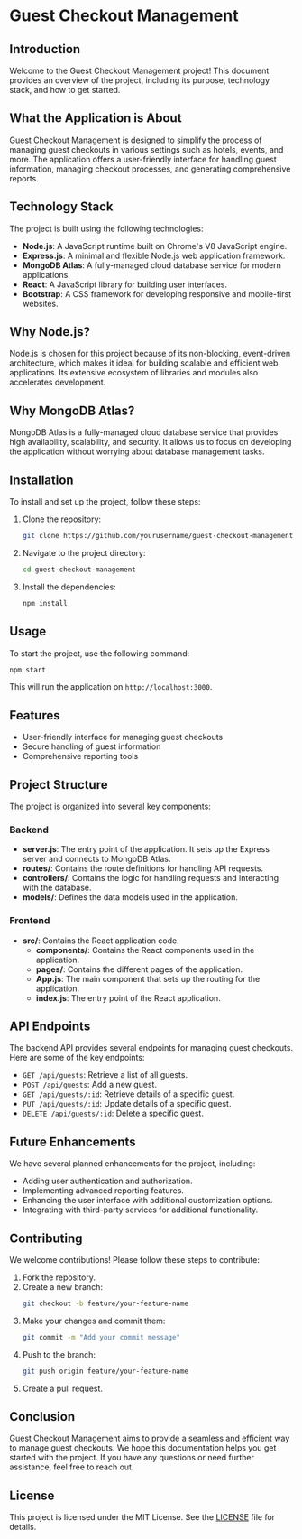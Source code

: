 # Guest Checkout Management

## Introduction
Welcome to the Guest Checkout Management project! This document provides an overview of the project, including its purpose, technology stack, and how to get started.

## What the Application is About
Guest Checkout Management is designed to simplify the process of managing guest checkouts in various settings such as hotels, events, and more. The application offers a user-friendly interface for handling guest information, managing checkout processes, and generating comprehensive reports.

## Technology Stack
The project is built using the following technologies:
- **Node.js**: A JavaScript runtime built on Chrome's V8 JavaScript engine.
- **Express.js**: A minimal and flexible Node.js web application framework.
- **MongoDB Atlas**: A fully-managed cloud database service for modern applications.
- **React**: A JavaScript library for building user interfaces.
- **Bootstrap**: A CSS framework for developing responsive and mobile-first websites.

## Why Node.js?
Node.js is chosen for this project because of its non-blocking, event-driven architecture, which makes it ideal for building scalable and efficient web applications. Its extensive ecosystem of libraries and modules also accelerates development.

## Why MongoDB Atlas?
MongoDB Atlas is a fully-managed cloud database service that provides high availability, scalability, and security. It allows us to focus on developing the application without worrying about database management tasks.

## Installation
To install and set up the project, follow these steps:

1. Clone the repository:
    ```bash
    git clone https://github.com/yourusername/guest-checkout-management.git
    ```
2. Navigate to the project directory:
    ```bash
    cd guest-checkout-management
    ```
3. Install the dependencies:
    ```bash
    npm install
    ```

## Usage
To start the project, use the following command:
```bash
npm start
```
This will run the application on `http://localhost:3000`.

## Features
- User-friendly interface for managing guest checkouts
- Secure handling of guest information
- Comprehensive reporting tools

## Project Structure
The project is organized into several key components:

### Backend
- **server.js**: The entry point of the application. It sets up the Express server and connects to MongoDB Atlas.
- **routes/**: Contains the route definitions for handling API requests.
- **controllers/**: Contains the logic for handling requests and interacting with the database.
- **models/**: Defines the data models used in the application.

### Frontend
- **src/**: Contains the React application code.
  - **components/**: Contains the React components used in the application.
  - **pages/**: Contains the different pages of the application.
  - **App.js**: The main component that sets up the routing for the application.
  - **index.js**: The entry point of the React application.

## API Endpoints
The backend API provides several endpoints for managing guest checkouts. Here are some of the key endpoints:

- `GET /api/guests`: Retrieve a list of all guests.
- `POST /api/guests`: Add a new guest.
- `GET /api/guests/:id`: Retrieve details of a specific guest.
- `PUT /api/guests/:id`: Update details of a specific guest.
- `DELETE /api/guests/:id`: Delete a specific guest.

## Future Enhancements
We have several planned enhancements for the project, including:
- Adding user authentication and authorization.
- Implementing advanced reporting features.
- Enhancing the user interface with additional customization options.
- Integrating with third-party services for additional functionality.

## Contributing
We welcome contributions! Please follow these steps to contribute:

1. Fork the repository.
2. Create a new branch:
    ```bash
    git checkout -b feature/your-feature-name
    ```
3. Make your changes and commit them:
    ```bash
    git commit -m "Add your commit message"
    ```
4. Push to the branch:
    ```bash
    git push origin feature/your-feature-name
    ```
5. Create a pull request.

## Conclusion
Guest Checkout Management aims to provide a seamless and efficient way to manage guest checkouts. We hope this documentation helps you get started with the project. If you have any questions or need further assistance, feel free to reach out.

## License
This project is licensed under the MIT License. See the [LICENSE](LICENSE) file for details.
